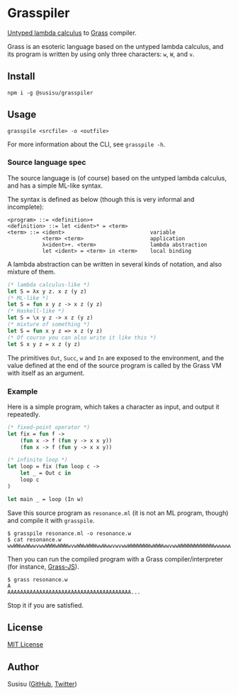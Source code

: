 # Grasspiler
[Untyped lambda calculus](https://en.wikipedia.org/wiki/Lambda_calculus) to [Grass](http://www.blue.sky.or.jp/grass/) compiler.

Grass is an esoteric language based on the untyped lambda calculus, and its program is written by using only three characters: `w`, `W`, and `v`.

## Install
``` shell
npm i -g @susisu/grasspiler
```

## Usage
``` shell
grasspile <srcfile> -o <outfile>
```
For more information about the CLI, see `grasspile -h`.

### Source language spec
The source language is (of course) based on the untyped lambda calculus, and has a simple ML-like syntax.

The syntax is defined as below (though this is very informal and incomplete):

```
<program> ::= <definition>+
<definition> ::= let <ident>* = <term>
<term> ::= <ident>                           variable
           <term> <term>                     application
           λ<ident>+. <term>                 lambda abstraction
           let <ident> = <term> in <term>    local binding
```

A lambda abstraction can be written in several kinds of notation, and also mixture of them.

``` ml
(* lambda calculus-like *)
let S = λx y z. x z (y z)
(* ML-like *)
let S = fun x y z -> x z (y z)
(* Haskell-like *)
let S = \x y z -> x z (y z)
(* mixture of something *)
let S = fun x y z => x z (y z)
(* Of course you can also write it like this *)
let S x y z = x z (y z)
```

The primitives `Out`, `Succ`, `w` and `In` are exposed to the environment,
and the value defined at the end of the source program is called by the Grass VM with itself as an argument.

### Example
Here is a simple program, which takes a character as input, and output it repeatedly.
``` ml
(* fixed-point operator *)
let fix = fun f ->
    (fun x -> f (fun y -> x x y))
    (fun x -> f (fun y -> x x y))

(* infinite loop *)
let loop = fix (fun loop c ->
    let _ = Out c in
    loop c
)

let main _ = loop (In w)
```

Save this source program as `resonance.ml` (it is not an ML program, though) and compile it with `grasspile`.

``` shell
$ grasspile resonance.ml -o resonance.w
$ cat resonance.w
wwWWwwWwwvwwWWWwWWWwvwWWwWWWwwWwwvwvwwWWWWWWWwWWWwwvwwWWWWWWWWWWWwwwwwwwwwwWWWwvWWWwwwwWwwwWWWwWWWWWWw
```

Then you can run the compiled program with a Grass compiler/interpreter (for instance, [Grass-JS](https://github.com/susisu/Grass-JS)).

``` shell
$ grass resonance.w
A
AAAAAAAAAAAAAAAAAAAAAAAAAAAAAAAAAAAAAAA...
```

Stop it if you are satisfied.

## License
[MIT License](http://opensource.org/licenses/mit-license.php)

## Author
Susisu ([GitHub](https://github.com/susisu), [Twitter](https://twitter.com/susisu2413))
